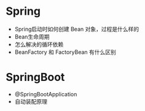 # Spring
- Spring启动时如何创建 Bean 对象，过程是什么样的
- Bean生命周期
- 怎么解决的循环依赖
- BeanFactory 和 FactoryBean 有什么区别

# SpringBoot
- @SpringBootApplication
- 自动装配原理